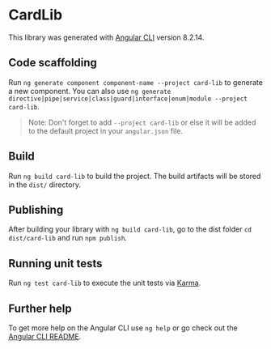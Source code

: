 # CardLib

This library was generated with [Angular CLI](https://github.com/angular/angular-cli) version 8.2.14.

## Code scaffolding

Run `ng generate component component-name --project card-lib` to generate a new component. You can also use `ng generate directive|pipe|service|class|guard|interface|enum|module --project card-lib`.
> Note: Don't forget to add `--project card-lib` or else it will be added to the default project in your `angular.json` file. 

## Build

Run `ng build card-lib` to build the project. The build artifacts will be stored in the `dist/` directory.

## Publishing

After building your library with `ng build card-lib`, go to the dist folder `cd dist/card-lib` and run `npm publish`.

## Running unit tests

Run `ng test card-lib` to execute the unit tests via [Karma](https://karma-runner.github.io).

## Further help

To get more help on the Angular CLI use `ng help` or go check out the [Angular CLI README](https://github.com/angular/angular-cli/blob/master/README.md).
